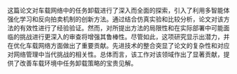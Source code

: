 这篇论文对车载网络中的任务卸载进行了深入而全面的探索，引入了利用多智能体强化学习和反向拍卖机制的创新方法。通过结合仿真实验和比较分析，论文对该方法的有效性进行了经验验证。然而，对所提出方法的局限性和在实际部署中可能面临的挑战进行更深入的审查将增强其鲁棒性。尽管如此，这项研究显示出潜力，并在优化车载网络方面做出了重要贡献。先进技术的整合突显了论文的复杂性和对应对网络管理中当代挑战的相关性。总体而言，该工作对该领域作出了显著贡献，提供了改善车载环境中任务卸载策略的宝贵见解。

